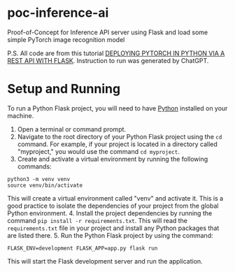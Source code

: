 # poc-inference-ai
Proof-of-Concept for Inference API server using Flask and load some simple PyTorch image recognition model

P.S. All code are from this tutorial [DEPLOYING PYTORCH IN PYTHON VIA A REST API WITH FLASK](https://pytorch.org/tutorials/intermediate/flask_rest_api_tutorial.html).
Instruction to run was generated by ChatGPT.

# Setup and Running
To run a Python Flask project, you will need to have [Python](http://python.org) installed on your machine.

1. Open a terminal or command prompt.
2. Navigate to the root directory of your Python Flask project using the `cd` command. For example, if your project is located in a directory called "myproject," you would use the command `cd myproject`.
3. Create and activate a virtual environment by running the following commands:
```
python3 -m venv venv
source venv/bin/activate
```
This will create a virtual environment called "venv" and activate it. This is a good practice to isolate the dependencies of your project from the global Python environment.
4. Install the project dependencies by running the command `pip install -r requirements.txt`. This will read the `requirements.txt` file in your project and install any Python packages that are listed there.
5. Run the Python Flask project by using the command:
```
FLASK_ENV=development FLASK_APP=app.py flask run
```
This will start the Flask development server and run the application.
